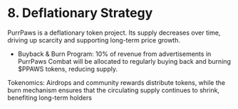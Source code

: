 # 8. Deflationary Strategy

PurrPaws is a deflationary token project. Its supply decreases over time, driving up scarcity and supporting long-term price growth.

* Buyback & Burn Program: 10% of revenue from advertisements in PurrPaws Combat will be allocated to regularly buying back and burning $PPAWS tokens, reducing supply.

Tokenomics: Airdrops and community rewards distribute tokens, while the burn mechanism ensures that the circulating supply continues to shrink, benefiting long-term holders
